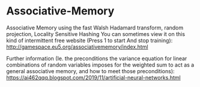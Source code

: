 # Associative-Memory
Associative Memory using the fast Walsh Hadamard transform, random projection, Locality Sensitive Hashing
You can sometimes view it on this kind of intermittent free website (Press 1 to start And stop training):
http://gamespace.eu5.org/associativememory/index.html

Further information (Ie. the preconditions the variance equation for linear combinations of random variables imposes for the weighted sum to act as a general associative memory, and how to meet those preconditions):
https://ai462qqq.blogspot.com/2019/11/artificial-neural-networks.html
